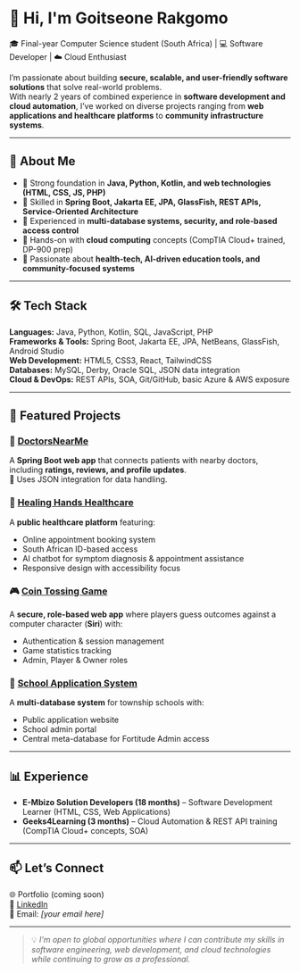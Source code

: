 # 👋 Hi, I'm Goitseone Rakgomo  

🎓 Final-year Computer Science student (South Africa) | 💻 Software Developer | ☁️ Cloud Enthusiast  

I’m passionate about building **secure, scalable, and user-friendly software solutions** that solve real-world problems.  
With nearly 2 years of combined experience in **software development and cloud automation**, I’ve worked on diverse projects ranging from **web applications and healthcare platforms** to **community infrastructure systems**.  

---

## 🚀 About Me
- 🔹 Strong foundation in **Java, Python, Kotlin, and web technologies (HTML, CSS, JS, PHP)**  
- 🔹 Skilled in **Spring Boot, Jakarta EE, JPA, GlassFish, REST APIs, Service-Oriented Architecture**  
- 🔹 Experienced in **multi-database systems, security, and role-based access control**  
- 🔹 Hands-on with **cloud computing** concepts (CompTIA Cloud+ trained, DP-900 prep)  
- 🔹 Passionate about **health-tech, AI-driven education tools, and community-focused systems**  

---

## 🛠️ Tech Stack
**Languages:** Java, Python, Kotlin, SQL, JavaScript, PHP  
**Frameworks & Tools:** Spring Boot, Jakarta EE, JPA, NetBeans, GlassFish, Android Studio  
**Web Development:** HTML5, CSS3, React, TailwindCSS  
**Databases:** MySQL, Derby, Oracle SQL, JSON data integration  
**Cloud & DevOps:** REST APIs, SOA, Git/GitHub, basic Azure & AWS exposure  

---

## 🌟 Featured Projects

### 🏥 [DoctorsNearMe](#)
A **Spring Boot web app** that connects patients with nearby doctors, including **ratings, reviews, and profile updates**.  
📌 Uses JSON integration for data handling.

### 💊 [Healing Hands Healthcare](#)
A **public healthcare platform** featuring:  
- Online appointment booking system  
- South African ID-based access  
- AI chatbot for symptom diagnosis & appointment assistance  
- Responsive design with accessibility focus  

### 🎮 [Coin Tossing Game](#)
A **secure, role-based web app** where players guess outcomes against a computer character (**Siri**) with:  
- Authentication & session management  
- Game statistics tracking  
- Admin, Player & Owner roles  

### 🏫 [School Application System](#)
A **multi-database system** for township schools with:  
- Public application website  
- School admin portal  
- Central meta-database for Fortitude Admin access  

---

## 📊 Experience
- **E-Mbizo Solution Developers (18 months)** – Software Development Learner (HTML, CSS, Web Applications)  
- **Geeks4Learning (3 months)** – Cloud Automation & REST API training (CompTIA Cloud+ concepts, SOA)  

---

## 📫 Let’s Connect
🌐 Portfolio (coming soon)  
💼 [LinkedIn](#)  
📧 Email: *[your email here]*  

---

> 💡 *I’m open to global opportunities where I can contribute my skills in software engineering, web development, and cloud technologies while continuing to grow as a professional.*  
